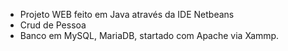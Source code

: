 * Projeto WEB feito em Java através da IDE Netbeans
* Crud de Pessoa
* Banco em MySQL, MariaDB, startado com Apache via Xammp. 
